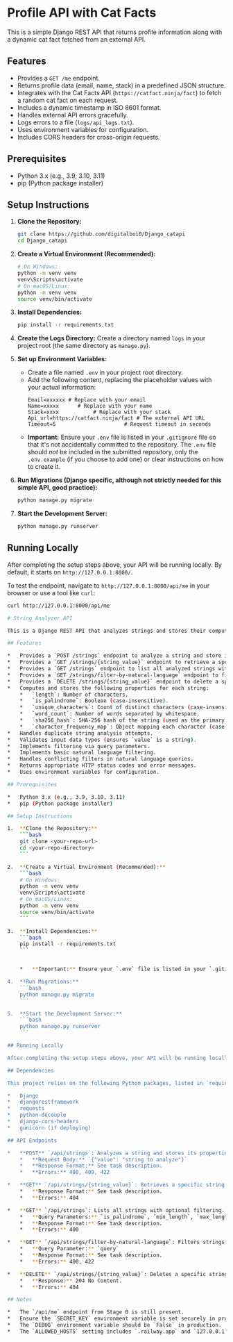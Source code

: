 # Profile API with Cat Facts

This is a simple Django REST API that returns profile information along with a dynamic cat fact fetched from an external API.

## Features

*   Provides a `GET /me` endpoint.
*   Returns profile data (email, name, stack) in a predefined JSON structure.
*   Integrates with the Cat Facts API (`https://catfact.ninja/fact`) to fetch a random cat fact on each request.
*   Includes a dynamic timestamp in ISO 8601 format.
*   Handles external API errors gracefully.
*   Logs errors to a file (`logs/api_logs.txt`).
*   Uses environment variables for configuration.
*   Includes CORS headers for cross-origin requests.

## Prerequisites

*   Python 3.x (e.g., 3.9, 3.10, 3.11)
*   pip (Python package installer)

## Setup Instructions

1.  **Clone the Repository:**
    ```bash
    git clone https://github.com/digitalboi0/Django_catapi
    cd Django_catapi
    
    ```

2.  **Create a Virtual Environment (Recommended):**
    ```bash
    # On Windows:
    python -m venv venv
    venv\Scripts\activate
    # On macOS/Linux:
    python -m venv venv
    source venv/bin/activate
    ```

3.  **Install Dependencies:**
    ```bash
    pip install -r requirements.txt
    ```

4.  **Create the Logs Directory:**
    Create a directory named `logs` in your project root (the same directory as `manage.py`).

5.  **Set up Environment Variables:**
    *   Create a file named `.env` in your project root directory.
    *   Add the following content, replacing the placeholder values with your actual information:
        ```env
        Email=xxxxxx # Replace with your email
        Name=xxxxx      # Replace with your name
        Stack=xxxx           # Replace with your stack
        Api_url=https://catfact.ninja/fact # The external API URL
        Timeout=5                      # Request timeout in seconds
        ```
    *   **Important:** Ensure your `.env` file is listed in your `.gitignore` file so that it's not accidentally committed to the repository. The `.env` file should *not* be included in the submitted repository, only the `.env.example` (if you choose to add one) or clear instructions on how to create it.

6.  **Run Migrations (Django specific, although not strictly needed for this simple API, good practice):**
    ```bash
    python manage.py migrate
    ```

7.  **Start the Development Server:**
    ```bash
    python manage.py runserver
    ```

## Running Locally

After completing the setup steps above, your API will be running locally. By default, it starts on `http://127.0.0.1:8000/`.

To test the endpoint, navigate to `http://127.0.0.1:8000/api/me` in your browser or use a tool like `curl`:

```bash
curl http://127.0.0.1:8000/api/me

# String Analyzer API

This is a Django REST API that analyzes strings and stores their computed properties. It fulfills the requirements for Backend Stage 1.

## Features

*   Provides a `POST /strings` endpoint to analyze a string and store its properties.
*   Provides a `GET /strings/{string_value}` endpoint to retrieve a specific analyzed string.
*   Provides a `GET /strings` endpoint to list all analyzed strings with optional filtering.
*   Provides a `GET /strings/filter-by-natural-language` endpoint to filter strings using natural language queries.
*   Provides a `DELETE /strings/{string_value}` endpoint to delete a specific analyzed string.
*   Computes and stores the following properties for each string:
    *   `length`: Number of characters.
    *   `is_palindrome`: Boolean (case-insensitive).
    *   `unique_characters`: Count of distinct characters (case-insensitive).
    *   `word_count`: Number of words separated by whitespace.
    *   `sha256_hash`: SHA-256 hash of the string (used as the primary key).
    *   `character_frequency_map`: Object mapping each character (case-insensitive) to its occurrence count.
*   Handles duplicate string analysis attempts.
*   Validates input data types (ensures `value` is a string).
*   Implements filtering via query parameters.
*   Implements basic natural language filtering.
*   Handles conflicting filters in natural language queries.
*   Returns appropriate HTTP status codes and error messages.
*   Uses environment variables for configuration.

## Prerequisites

*   Python 3.x (e.g., 3.9, 3.10, 3.11)
*   pip (Python package installer)

## Setup Instructions

1.  **Clone the Repository:**
    ```bash
    git clone <your-repo-url>
    cd <your-repo-directory>
    ```

2.  **Create a Virtual Environment (Recommended):**
    ```bash
    # On Windows:
    python -m venv venv
    venv\Scripts\activate
    # On macOS/Linux:
    python -m venv venv
    source venv/bin/activate
    ```

3.  **Install Dependencies:**
    ```bash
    pip install -r requirements.txt
    ```


    *   **Important:** Ensure your `.env` file is listed in your `.gitignore` file so that it's not accidentally committed to the repository.

4.  **Run Migrations:**
    ```bash
    python manage.py migrate
    ```

5.  **Start the Development Server:**
    ```bash
    python manage.py runserver
    ```

## Running Locally

After completing the setup steps above, your API will be running locally. By default, it starts on `http://127.0.0.1:8000/`.

## Dependencies

This project relies on the following Python packages, listed in `requirements.txt`:

*   Django
*   djangorestframework
*   requests
*   python-decouple
*   django-cors-headers
*   gunicorn (if deploying)

## API Endpoints

*   **POST** `/api/strings`: Analyzes a string and stores its properties.
    *   **Request Body:** `{"value": "string to analyze"}`
    *   **Response Format:** See task description.
    *   **Errors:** 400, 409, 422

*   **GET** `/api/strings/{string_value}`: Retrieves a specific string's data.
    *   **Response Format:** See task description.
    *   **Errors:** 404

*   **GET** `/api/strings`: Lists all strings with optional filtering.
    *   **Query Parameters:** `is_palindrome`, `min_length`, `max_length`, `word_count`, `contains_character`
    *   **Response Format:** See task description.
    *   **Errors:** 400

*   **GET** `/api/strings/filter-by-natural-language`: Filters strings using natural language.
    *   **Query Parameter:** `query`
    *   **Response Format:** See task description.
    *   **Errors:** 400, 422

*   **DELETE** `/api/strings/{string_value}`: Deletes a specific string.
    *   **Response:** 204 No Content.
    *   **Errors:** 404

## Notes

*   The `/api/me` endpoint from Stage 0 is still present.
*   Ensure the `SECRET_KEY` environment variable is set securely in production.
*   The `DEBUG` environment variable should be `False` in production.
*   The `ALLOWED_HOSTS` setting includes `.railway.app` and `127.0.0.1`.
